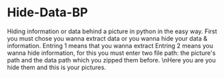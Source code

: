 # Hide-Data-BP
Hiding information or data behind a picture in python in the easy way.
First you must chose you wanna extract data or you wanna hide your data & information.
Entring 1 means that you wanna extract
Entring 2 means you wanna hide information, for this you must enter two file path: the picture's path and the data path which you zipped them before.
\nHere you are you hide them and this is your pictures.
